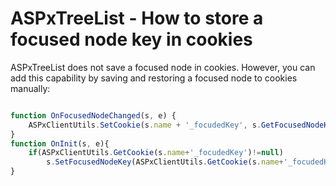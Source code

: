 # ASPxTreeList - How to store a focused node key in cookies


<p>ASPxTreeList does not save a focused node in cookies. However, you can add this capability by saving and restoring a focused node to cookies manually:<br />


```js

function OnFocusedNodeChanged(s, e) {
	ASPxClientUtils.SetCookie(s.name + '_focudedKey', s.GetFocusedNodeKey());
}
function OnInit(s, e){ 
	if(ASPxClientUtils.GetCookie(s.name+'_focudedKey')!=null)
		s.SetFocusedNodeKey(ASPxClientUtils.GetCookie(s.name+'_focudedKey')); 
}

```

 </p><p></p>

<br/>


